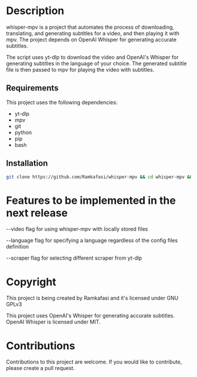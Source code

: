 # Description
whisper-mpv is a project that automates the process of downloading, translating, and generating subtitles for a video, and then playing it with mpv. The project depends on OpenAI Whisper for generating accurate subtitles.

The script uses yt-dlp to download the video and OpenAI's Whisper for generating subtitles in the language of your choice. The generated subtitle file is then passed to mpv for playing the video with subtitles.

## Requirements
This project uses the following dependencies:
- yt-dlp
- mpv
- git
- python
- pip
- bash

## Installation
```bash
git clone https://github.com/Ramkafasi/whisper-mpv && cd whisper-mpv && chmod +x setup.sh && ./setup.sh
```
# Features to be implemented in the next release
--video flag for using whisper-mpv with locally stored files

--language flag for specifying a language regardless of the config files definition

--scraper flag for selecting different scraper from yt-dlp

# Copyright
This project is being created by Ramkafasi and it's licensed under GNU GPLv3

This project uses OpenAI's Whisper for generating accurate subtitles. OpenAI Whisper is licensed under MIT.

# Contributions
Contributions to this project are welcome. If you would like to contribute, please create a pull request.
